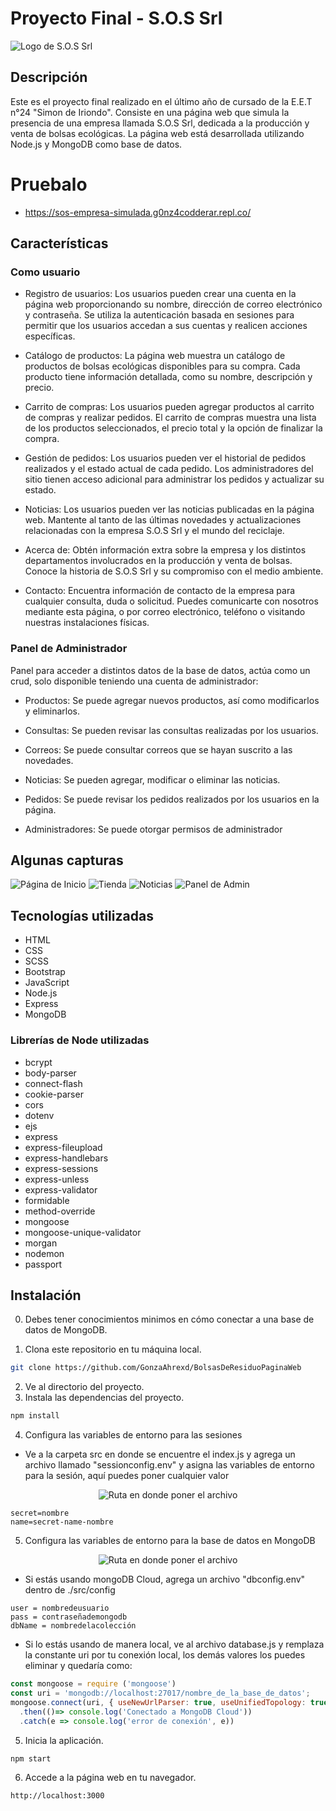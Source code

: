 # Proyecto Final - S.O.S Srl

![Logo de S.O.S Srl](https://cdn.discordapp.com/attachments/740761148642689055/1109280281036337172/logo.png)

## Descripción

Este es el proyecto final realizado en el último año de cursado de la E.E.T n°24  "Simon de Iriondo". Consiste en una página web que simula la presencia de una empresa llamada S.O.S Srl, dedicada a la producción y venta de bolsas ecológicas. La página web está desarrollada utilizando Node.js y MongoDB como base de datos.

# Pruebalo
* https://sos-empresa-simulada.g0nz4codderar.repl.co/

## Características
### Como usuario
- Registro de usuarios: Los usuarios pueden crear una cuenta en la página web proporcionando su nombre, dirección de correo electrónico y contraseña. Se utiliza la autenticación basada en sesiones para permitir que los usuarios accedan a sus cuentas y realicen acciones específicas.

- Catálogo de productos: La página web muestra un catálogo de productos de bolsas ecológicas disponibles para su compra. Cada producto tiene información detallada, como su nombre, descripción y precio.

- Carrito de compras: Los usuarios pueden agregar productos al carrito de compras y realizar pedidos. El carrito de compras muestra una lista de los productos seleccionados, el precio total y la opción de finalizar la compra.

- Gestión de pedidos: Los usuarios pueden ver el historial de pedidos realizados y el estado actual de cada pedido. Los administradores del sitio tienen acceso adicional para administrar los pedidos y actualizar su estado.

- Noticias: Los usuarios pueden ver las noticias publicadas en la página web. Mantente al tanto de las últimas novedades y actualizaciones relacionadas con la empresa S.O.S Srl y el mundo del reciclaje.

- Acerca de: Obtén información extra sobre la empresa y los distintos departamentos involucrados en la producción y venta de bolsas. Conoce la historia de S.O.S Srl y su compromiso con el medio ambiente.

- Contacto: Encuentra información de contacto de la empresa para cualquier consulta, duda o solicitud. Puedes comunicarte con nosotros mediante esta página, o por correo electrónico, teléfono o visitando nuestras instalaciones físicas.

### Panel de Administrador

Panel para acceder a distintos datos de la base de datos, actúa como un crud, solo disponible teniendo una cuenta de administrador:

- Productos:  Se puede agregar nuevos productos, así como modificarlos y eliminarlos.

- Consultas: Se pueden revisar las consultas realizadas por los usuarios.

- Correos: Se puede consultar correos que se hayan suscrito a las novedades.

- Noticias: Se pueden agregar, modificar o eliminar las noticias.

- Pedidos: Se puede revisar los pedidos realizados  por los usuarios en la página.

- Administradores: Se puede otorgar permisos de administrador

## Algunas capturas
<div>

![Página de Inicio](https://cdn.discordapp.com/attachments/740761148642689055/1109274225472180254/image.png)
![Tienda](https://cdn.discordapp.com/attachments/740761148642689055/1109275062906920970/image.png)
![Noticias](https://cdn.discordapp.com/attachments/740761148642689055/1109275721379106926/image.png)
![Panel de Admin](https://cdn.discordapp.com/attachments/740761148642689055/1109276573401612350/image.png)

</div>

## Tecnologías utilizadas

- HTML
- CSS
- SCSS
- Bootstrap
- JavaScript
- Node.js
- Express
- MongoDB

### Librerías de Node utilizadas

- bcrypt
- body-parser
- connect-flash
- cookie-parser
- cors
- dotenv
- ejs
- express
- express-fileupload
- express-handlebars
- express-sessions
- express-unless
- express-validator
- formidable
- method-override
- mongoose
- mongoose-unique-validator
- morgan
- nodemon
- passport


## Instalación

0. Debes tener conocimientos minimos en cómo conectar a una base de datos de MongoDB.

1. Clona este repositorio en tu máquina local.

```bash
git clone https://github.com/GonzaAhrexd/BolsasDeResiduoPaginaWeb
```
2. Ve al directorio del proyecto.
3. Instala las dependencias del proyecto.

```bash
npm install

```

4. Configura las variables de entorno para las sesiones
- Ve a la carpeta src en donde se encuentre el index.js y agrega un archivo llamado "sessionconfig.env" y asigna las variables de entorno para la sesión, aquí puedes poner cualquier valor
<div align="center">

![Ruta en donde poner el archivo](https://cdn.discordapp.com/attachments/740761148642689055/1109283176737673226/image.png)

</div>

```sessionconfig.env
secret=nombre
name=secret-name-nombre
```

5. Configura las variables de entorno para la base de datos en MongoDB

<div align="center">

![Ruta en donde poner el  archivo](https://cdn.discordapp.com/attachments/740761148642689055/1109282521579008100/image.png)

</div>

* Si estás usando mongoDB Cloud, agrega un archivo "dbconfig.env" dentro de  ./src/config

```dbconfig.env
user = nombredeusuario
pass = contraseñademongodb
dbName = nombredelacolección

```

* Si lo estás usando de manera local, ve al archivo database.js y remplaza la constante uri por tu conexión local, los  demás valores los puedes eliminar y quedaría como: 

```javascript
const mongoose = require ('mongoose')
const uri = 'mongodb://localhost:27017/nombre_de_la_base_de_datos';
mongoose.connect(uri, { useNewUrlParser: true, useUnifiedTopology: true })
  .then(()=> console.log('Conectado a MongoDB Cloud')) 
  .catch(e => console.log('error de conexión', e))
```

5. Inicia la aplicación.

```bash
npm start
```
6. Accede a la página web en tu navegador.
```url
http://localhost:3000
```
